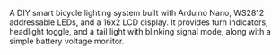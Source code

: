 A DIY smart bicycle lighting system built with Arduino Nano, WS2812 addressable LEDs, and a 16x2 LCD display.
It provides turn indicators, headlight toggle, and a tail light with blinking signal mode, along with a simple battery voltage monitor.
